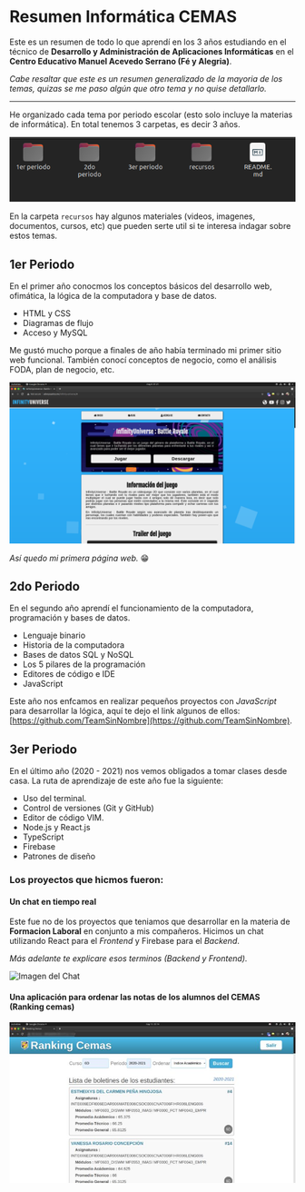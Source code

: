 # Resumen Informática CEMAS

Este es un resumen de todo lo que aprendí en los 3 años estudiando en el técnico de **Desarrollo y Administración de Aplicaciones Informáticas** en el **Centro Educativo Manuel Acevedo Serrano (Fé y Alegria)**.

_Cabe resaltar que este es un resumen generalizado de la mayoria de los temas, quizas se me paso algún que otro tema y no quise detallarlo._

---

He organizado cada tema por periodo escolar (esto solo incluye la materias de informática). En total tenemos 3 carpetas, es decir 3 años.

![Vista de los Archivos del proyecto](./.assets/archivos.png)

En la carpeta `recursos` hay algunos materiales (videos, imagenes, documentos, cursos, etc) que pueden serte util si te interesa indagar sobre estos temas.

## 1er Periodo

En el primer año conocmos los conceptos básicos del desarrollo web, ofimática, la lógica de la computadora y base de datos.

- HTML y CSS
- Diagramas de flujo
- Acceso y MySQL

Me gustó mucho porque a finales de año había terminado mi primer sitio web funcional. También conocí conceptos de negocio, como el análisis FODA, plan de negocio, etc.

[![Imagen de mi primera página web](./.assets/infinity-universe.png)](https://adonyssantos.me/infinity-universe/ "Click para ver el sitio completo")

_Así quedo mi primera página web._ 😁

## 2do Periodo

En el segundo año aprendí el funcionamiento de la computadora, programación y bases de datos.

- Lenguaje binario
- Historia de la computadora
- Bases de datos SQL y NoSQL
- Los 5 pilares de la programación
- Editores de código e IDE
- JavaScript

Este año nos enfcamos en realizar pequeños proyectos con _JavaScript_ para desarrollar la lógica, aquí te dejo el link algunos de ellos: [https://github.com/TeamSinNombre](https://github.com/TeamSinNombre).

## 3er Periodo

En el último año (2020 - 2021) nos vemos obligados a tomar clases desde casa. La ruta de aprendizaje de este año fue la siguiente:

- Uso del terminal.
- Control de versiones (Git y GitHub)
- Editor de código VIM.
- Node.js y React.js
- TypeScript
- Firebase
- Patrones de diseño

### Los proyectos que hicmos fueron:

#### Un chat en tiempo real

Este fue no de los proyectos que teniamos que desarrollar en la materia de **Formacion Laboral** en conjunto a mis compañeros. Hicimos un chat utilizando React para el _Frontend_ y Firebase para el _Backend_.

_Más adelante te explicare esos terminos (Backend y Frontend)._

![Imagen del Chat]()

#### Una aplicación para ordenar las notas de los alumnos del CEMAS (Ranking cemas)

![Imagen del Ranking](./.assets/ranking.jpeg)
